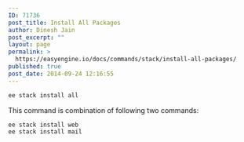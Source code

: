 ```yaml
---
ID: 71736
post_title: Install All Packages
author: Dinesh Jain
post_excerpt: ""
layout: page
permalink: >
  https://easyengine.io/docs/commands/stack/install-all-packages/
published: true
post_date: 2014-09-24 12:16:55
---
```

```bash
ee stack install all
```
This command is combination of following two commands:
```bash
ee stack install web
ee stack install mail
```